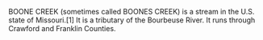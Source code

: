 BOONE CREEK (sometimes called BOONES CREEK) is a stream in the U.S. state of Missouri.[1] It is a tributary of the Bourbeuse River. It runs through Crawford and Franklin Counties.
